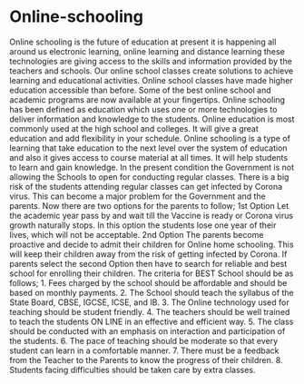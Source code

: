 # Online-schooling
Online schooling is the future of education at present it is happening all around us electronic learning, online learning and distance learning these technologies are giving access to the skills and information provided by the teachers and schools. Our online school classes create solutions to achieve learning and educational activities. Online school classes have made higher education accessible than before.   Some of the best online school and academic programs are now available at your fingertips. Online schooling has been defined as education which uses one or more technologies to deliver information and knowledge to the students. Online education is most commonly used at the high school and colleges. It will give a great education and add flexibility in your schedule. Online schooling is a type of learning that take education to the next level over the system of education and also it gives access to course material at all times. It will help students to learn and gain knowledge.   In the present condition the Government is not allowing the Schools to open for conducting regular classes. There is a big risk of the students attending regular classes can get infected by Corona virus. This can become a major problem for the Government and the parents. Now there are two options for the parents to follow; 1st Option Let the academic year pass by and wait till the Vaccine is ready or Corona virus growth naturally stops. In this option the students lose one year of their lives, which will not be acceptable. 2nd Option The parents become proactive and decide to admit their children for Online home schooling. This will keep their children away from the risk of getting infected by Corona. If parents select the second Option then have to search for reliable and best school for enrolling their children.  The criteria for BEST School should be as follows; 1. Fees charged by the school should be affordable and should be based on monthly payments. 2. The School should teach the syllabus of the State Board, CBSE, IGCSE, ICSE, and IB. 3. The Online technology used for teaching should be student friendly. 4. The teachers should be well trained to teach the students ON LINE in an effective and efficient way. 5. The class should be conducted with an emphasis on interaction and participation of the students. 6. The pace of teaching should be moderate so that every student can learn in a comfortable manner. 7. There must be a feedback from the Teacher to the Parents to know the progress of their children. 8. Students facing difficulties should be taken care by extra classes.
